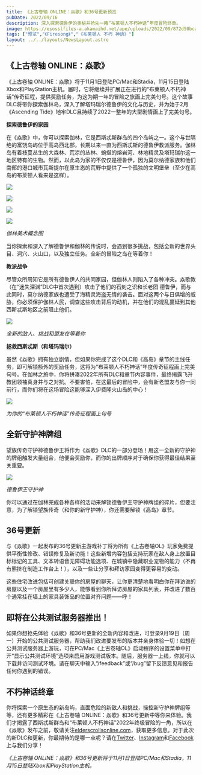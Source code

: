 ```yaml
---
title: 《上古卷轴 ONLINE：焱歌》和36号更新预览
pubDate: 2022/09/16
description: 深入探索德鲁伊的奥秘并抢先一睹“布莱顿人不朽神话”年度冒险终章。
image: https://esosslfiles-a.akamaihd.net/ape/uploads/2022/09/872d50bcad8fc4350901804d4812ff7b.jpg
tags: ["预览","《Firesong》","《布莱顿人 不朽 神话》"]
layout: ../../layouts/NewsLayout.astro
---
```


## 《上古卷轴 ONLINE：焱歌》

《上古卷轴
ONLINE：焱歌》将于11月1日登陆PC/Mac和Stadia，11月15日登陆Xbox和PlayStation主机。届时，它将继续并扩展正在进行的“布莱顿人不朽神话”传奇征程，提供奖励任务，为这为期一年的冒险之旅画上完美句号。这个故事DLC将带你探索伽林岛，深入了解塔玛瑞尔德鲁伊的文化与历史，并为始于2月《Ascending
Tide》地牢DLC且持续了2022一整年的大型剧情画上了完美句号。

**探索德鲁伊的家园**

在《焱歌》中，你可以探索伽林，它是西斯忒斯群岛的四个岛屿之一。这个与世隔绝的富饶岛屿位于高岛西北部，长期以来一直为西斯忒斯的德鲁伊教派服务。伽林岛有着枝蔓丛生的大森林、荒凉的丛林、蜿蜒的熔岩河、林地精灵及塔玛瑞尔这一地区特有的生物。然而，以此岛为家的不仅仅是德鲁伊，因为莫尔纳德家族和他们南部的港口城市瓦斯提尔在原生态的荒野中提供了一个孤独的文明堡垒（至少在高岛的布莱顿人看来是这样）。

![](https://esosslfiles-a.akamaihd.net/ape/uploads/2022/09/0c1c4dc693e58a0c02bc12f6eba9c897.jpg)

![](https://esosslfiles-a.akamaihd.net/ape/uploads/2022/09/7ac126444a70471608ad46ac1b638187.jpg)

![](https://esosslfiles-a.akamaihd.net/ape/uploads/2022/09/acdb504bd99a88abf3cc4ff76cd6b31f.jpg)

![](https://esosslfiles-a.akamaihd.net/ape/uploads/2022/09/2527841a7e12d9487794c188344e0732.jpg)

_伽林美术概念图_

当你探索和深入了解德鲁伊和伽林的传说时，会遇到很多挑战，包括全新的世界头目、洞穴、火山口，以及独立任务。全新的冒险之岛在等着你！

**教派战争**

尽管众所周知它是所有德鲁伊人的共同家园，但伽林人则陷入了各种冲突。焱歌教（在“迷失深渊”DLC中首次遇到）攻击了他们的石刻之识和长老团
德鲁伊，而与此同时，莫尔纳德家族也遭受了海精灵海盗无情的袭击。面对这两个与日俱增的威胁，你必须保护伽林人民，调查这些攻击背后的动机，并在他们的混乱蔓延到其他西斯忒斯地区之前阻止他们。

![](https://esosslfiles-a.akamaihd.net/ape/uploads/2022/09/c87fea2cb7591eb246e9212956276f71.jpg)

_全新的敌人、挑战和盟友在等着你_

**拯救西斯忒斯（和塔玛瑞尔）**

虽然《焱歌》拥有独立剧情，但如果你完成了这个DLC和《高岛》章节的主线任务，即可解锁额外的奖励任务，这将为“布莱顿人不朽神话”年度传奇征程画上完美句号。在伽林之旅中，你将拼凑2022年所有DLC和章节内容事件，最终揭露飞升教团领袖真身并与之对抗。不要害怕，在这最后的冒险中，会有新老盟友与你一同前行，而你们将在这场冒险这能够深入伊费隆火山岛的中心！

![](https://esosslfiles-a.akamaihd.net/ape/uploads/2022/09/2076660611d3aed5215287b697cda001.jpg)

_为你的“布莱顿人不朽神话”传奇征程画上句号_

## 全新守护神牌组

望族传奇守护神德鲁伊王将作为《焱歌》DLC的一部分登场！用这一全新的守护神的牌组触发大量组合，他便会奖励你，而你的出牌顺序对于确保你获得最佳结果至关重要。

![](https://esosslfiles-a.akamaihd.net/ape/uploads/2022/09/c09c9381e58612ed61b244512a91f2f7.png)

_德鲁伊王守护神_

你可以通过在伽林完成各种各样的活动来解锁德鲁伊王守护神牌组的碎片，但要注意，为了解锁望族传奇（和你的新守护神），你还需要解锁《高岛》章节。

## 36号更新

与《焱歌》一起发布的36号更新主游戏补丁将为所有《上古卷轴OL》玩家免费提供平衡性修改、错误修复及新功能！这些新增内容包括支持玩家在敌人身上放置目标标记的工具、文本转语音无障碍功能选项、在城镇中隐藏职业宠物的能力（不再有熊挤在制造工作台上！），以及一些让分享和拜访家园变得更容易的变动。

这些住宅改进包括可创建关联你的房屋的聊天，让你更清楚地看明白你在拜访谁的房屋以及一个房屋里有多少人，能够看到你所拜访房屋的家具列表，并改进了数百个通常挂在墙上的家具装饰品的位置对齐问题——呼！

## 即将在公共测试服务器推出！

如果你想抢先体验《焱歌》和36号更新的全新内容和改进，可登录9月19日（周一）开始的公共测试服务器，帮助我们改进要发布的版本并亲身体验一切！如想在公共测试服务器上游玩，可在PC/Mac《上古卷轴OL》启动程序的设置菜单中打开“显示公共测试环境”选项来启用游戏测试版本。随后，服务器一上线，你就可以下载并访问测试环境。请在聊天中输入“/feedback”或“/bug”留下反馈意见和报告任何你遇到的错误。

## 不朽神话终章

你将探索一个原生态的新岛屿，直面危险的新敌人和挑战，操控新守护神牌组等等，还有更多精彩在《上古卷轴
ONLINE：焱歌》和36号更新中等你来体验。我们才揭露了西斯忒斯群岛和“布莱顿人不朽神话”2022年终极冒险的一角，所以在《焱歌》发布之前，敬请关注[elderscrollsonline.com](https://www.elderscrollsonline.com/)，获取更多信息。对于此次的新DLC和更新，你最期待的是哪一点呢？请在[Twitter](https://twitter.com/TESOnline)、[Instagram](https://www.instagram.com/elderscrollsonline/)和[Facebook](https://www.facebook.com/ElderScrollsOnline)上与我们分享！

_《上古卷轴 ONLINE：焱歌》和36号更新将于11月1日登陆PC/Mac和Stadia，11月15日登陆Xbox和PlayStation主机。_
